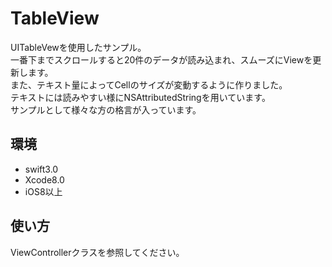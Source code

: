 # TableView  
UITableVewを使用したサンプル。   
一番下までスクロールすると20件のデータが読み込まれ、スムーズにViewを更新します。   
また、テキスト量によってCellのサイズが変動するように作りました。   
テキストには読みやすい様にNSAttributedStringを用いています。   
サンプルとして様々な方の格言が入っています。   
   
## 環境  
* swift3.0
* Xcode8.0
* iOS8以上

## 使い方   
ViewControllerクラスを参照してください。   

